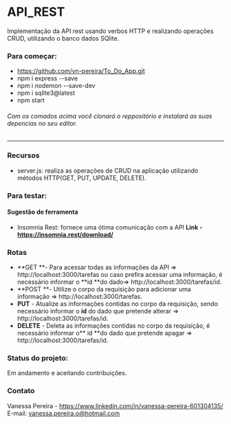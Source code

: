 # API_REST
Implementação da API rest usando verbos HTTP e realizando operações CRUD, utilizando o banco dados SQlite.

### Para começar:
- https://github.com/vn-pereira/To_Do_App.git
- npm i express --save
- npm i nodemon --save-dev
- npm i sqlite3@latest
- npm start

###### Com os comados acima você clonará o reppositório e instalará as suas depencias no seu editor.
------------

### Recursos
- server.js: realiza as operações de CRUD na aplicação utilizando métodos HTTP(GET, PUT, UPDATE, DELETE).

### Para testar:
####  Sugestão de ferramenta
- Insomnia Rest: fornece uma ótima comunicação com a API
**Link - https://insomnia.rest/download/**

### Rotas
- **GET **- Para acessar todas as informações da API => http://localhost:3000/tarefas ou caso prefira acessar uma informação, é necessário informar o **id **do dado=> http://localhost:3000/tarefas/id.
- **POST **- Utilize o corpo da requisição para adicionar uma informação => http://localhost:3000/tarefas.
- **PUT** - Atualize as informações contidas no corpo da requisição, sendo necessário informar o **id** do dado que pretende alterar =>  http://localhost:3000/tarefas/id.
- **DELETE** - Deleta as informações contidas no corpo da requisição, é necessário informar o** id **do dado que pretende apagar =>  http://localhost:3000/tarefas/id.

### Status do projeto:
Em andamento e aceitando contribuições.

### Contato
Vanessa Pereira - https://www.linkedin.com/in/vanessa-pereira-601304135/
E-mail: vanessa.pereira.o@hotmail.com